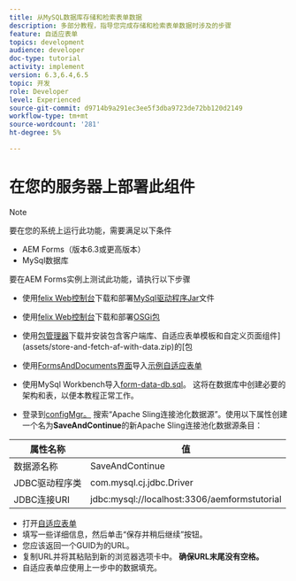 ```yaml
---
title: 从MySQL数据库存储和检索表单数据
description: 多部分教程，指导您完成存储和检索表单数据时涉及的步骤
feature: 自适应表单
topics: development
audience: developer
doc-type: tutorial
activity: implement
version: 6.3,6.4,6.5
topic: 开发
role: Developer
level: Experienced
source-git-commit: d9714b9a291ec3ee5f3dba9723de72bb120d2149
workflow-type: tm+mt
source-wordcount: '281'
ht-degree: 5%

---
```



# 在您的服务器上部署此组件

>[!NOTE]
>
>要在您的系统上运行此功能，需要满足以下条件
>
>* AEM Forms（版本6.3或更高版本）
>* MySql数据库


要在AEM Forms实例上测试此功能，请执行以下步骤

* 使用[felix Web控制台](http://localhost:4502/system/console/bundles)下载和部署[MySql驱动程序Jar](assets/mysqldriver.jar)文件
* 使用[felix Web控制台](http://localhost:4502/system/console/bundles)下载和部署[OSGi包](assets/SaveAndContinue.SaveAndContinue.core-1.0-SNAPSHOT.jar)
* 使用[包管理器](http://localhost:4502/crx/packmgr/index.jsp)下载并安装包含客户端库、自适应表单模板和自定义页面组件](assets/store-and-fetch-af-with-data.zip)的[包
* 使用[FormsAndDocuments界面](http://localhost:4502/aem/forms.html/content/dam/formsanddocuments)导入[示例自适应表单](assets/sample-adaptive-form.zip)

* 使用MySql Workbench导入[form-data-db.sql](assets/form-data-db.sql)。 这将在数据库中创建必要的架构和表，以便本教程正常工作。
* 登录到[configMgr。](http://localhost:4502/system/console/configMgr) 搜索“Apache Sling连接池化数据源”。使用以下属性创建一个名为&#x200B;**SaveAndContinue**&#x200B;的新Apache Sling连接池化数据源条目：

| 属性名称 | 值 |
------------------------|---------------------------------------
| 数据源名称 | SaveAndContinue |
| JDBC驱动程序类 | com.mysql.cj.jdbc.Driver |
| JDBC连接URI | jdbc:mysql://localhost:3306/aemformstutorial |


* 打开[自适应表单](http://localhost:4502/content/dam/formsanddocuments/demostoreandretrieveformdata/jcr:content?wcmmode=disabled)
* 填写一些详细信息，然后单击“保存并稍后继续”按钮。
* 您应该返回一个GUID为的URL。
* 复制URL并将其粘贴到新的浏览器选项卡中。 **确保URL末尾没有空格。**
* 自适应表单应使用上一步中的数据填充。
